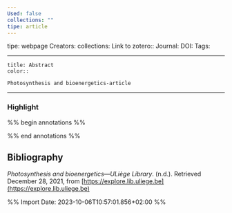 ```yaml
---
Used: false
collections: ""
tipe: article
---
```

tipe: webpage
Creators: 
collections: 
Link to zotero:: 
Journal: 
DOI: 
Tags: 

---
```ad-note
title: Abstract
color:: 

Photosynthesis and bioenergetics-article

```

---
### Highlight

%% begin annotations %%

%% end annotations %%

## Bibliography

_Photosynthesis and bioenergetics—ULi&#232;ge Library_. (n.d.). Retrieved December 28, 2021, from [https://explore.lib.uliege.be](https://explore.lib.uliege.be)

%% Import Date: 2023-10-06T10:57:01.856+02:00 %%
